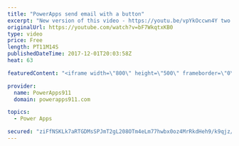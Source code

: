 ```yaml
---
title: "PowerApps send email with a button"
excerpt: "New version of this video - https://youtu.be/vpYkOccwn4Y two years newer and covers in more details.  In this video, we learn to send an email from PowerApps with a button. The final result sends a link to a SharePoint list item helping you learn to leverage edit forms and ThisItem.  This build upon"
originalUrl: https://youtube.com/watch?v=bF7WkqtxKB0
type: video
price: Free
length: PT11M14S
publishedDateTime: 2017-12-01T20:03:58Z
heat: 63

featuredContent: "<iframe width=\"800\" height=\"500\" frameborder=\"0\" src=\"https://www.youtube.com/embed/bF7WkqtxKB0\" allow=\"accelerometer; autoplay; encrypted-media; gyroscope; picture-in-picture\" allowfullscreen></iframe>"

provider:
  name: PowerApps911
  domain: powerapps911.com

topics:
  - Power Apps

secured: "ziFfNSKLk7aRTGDMsSPJmT2gL208OTm4eLm77hwbx0oz4MrRkdHeh9/k9qjz/OxAp1rmepmsU9LkskCTETxO/wS3xzmIxouGm3VjcLFiK4n1J5x2KKPqGRS62JIevWtIRUUzle8XSSkt7COQl4ytF2pcWDdbeL4iXpyxrPPTyiJqYMw4RPTAJaq+niu70saxly3oP20dfbvRcB5P0Wcsxc0bObAkGuboQ6EMXJOSyyhSX09TbxEZAroaxyqIdSa8Jp+8ntUNE7VU00SvSLT5nMY3HAW4ms4eF8saFk4UETJVzaPDn4BtsZqKXO8cyELcVxzKeTTC8vFnEmMGWMtbv5q/ej3dDPTFBdT3YjCLwsh/6WkkmsKfz4EebSb6ZPy5KIphJH/MejqpyuriJeHzgw==;wjxobwkLCR8YM85WuiwGOQ=="
---
```


